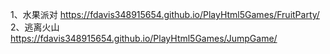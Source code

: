 ﻿1、水果派对 https://fdavis348915654.github.io/PlayHtml5Games/FruitParty/
2、逃离火山 https://fdavis348915654.github.io/PlayHtml5Games/JumpGame/
